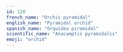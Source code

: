 ```yaml
---
id: 120
french_name: "Orchis pyramidal"
english_name: "Pyramidal orchid"
spanish_name: "Orquídea piramidal"
scientific_name: "Anacamptis pyramidalis"
emoji: "orchid"
---
```

